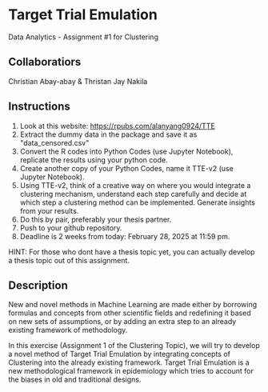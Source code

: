 # Target Trial Emulation

Data Analytics - Assignment #1 for Clustering

## Collaboratiors

Christian Abay-abay & Thristan Jay Nakila

## Instructions

1. Look at this website: https://rpubs.com/alanyang0924/TTE
2. Extract the dummy data in the package and save it as "data_censored.csv"
3. Convert the R codes into Python Codes (use Jupyter Notebook), replicate the results using your python code.
4. Create another copy of your Python Codes, name it TTE-v2 (use Jupyter Notebook).
5. Using TTE-v2, think of a creative way on where you would integrate a clustering mechanism, understand each step carefully and decide at which step a clustering method can be implemented. Generate insights from your results.
6. Do this by pair, preferably your thesis partner.
7. Push to your github repository.
8. Deadline is 2 weeks from today: February 28, 2025 at 11:59 pm.

HINT: For those who dont have a thesis topic yet, you can actually develop a thesis topic out of this assignment.

## Description

New and novel methods in Machine Learning are made either by borrowing formulas and concepts from other scientific fields and redefining it based on new sets of assumptions, or by adding an extra step to an already existing framework of methodology.

In this exercise (Assignment 1 of the Clustering Topic), we will try to develop a novel method of Target Trial Emulation by integrating concepts of Clustering into the already existing framework. Target Trial Emulation is a new methodological framework in epidemiology which tries to account for the biases in old and traditional designs.
